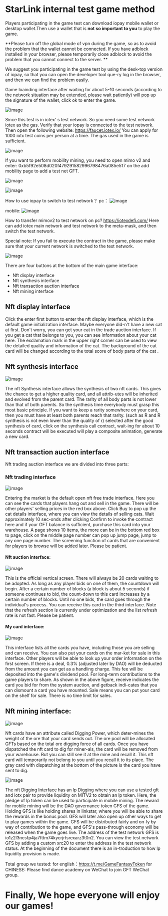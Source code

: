 # StarLink internal test game method

Players participating in the game test can download iopay mobile wallet or desktop wallet.Then use a wallet that is **not so important to you** to play the game.

**Please turn off the global mode of vpn during the game, so as to avoid the problem that the wallet cannot be connected. If you have adblock installed in your browser, please temporarily close adblock to avoid the problem that you cannot connect to the server. **

We suggest you participating in the game test by using the desk-top version of iopay, so that you can open the developer tool que-ry log in the browser, and then we can find the problem easily.

Game loainding interface after waiting for about 5-10 seconds (according to the network situation may be extended, please wait patiently) will pop up the signature of the wallet, click ok to enter the game.

![image](https://github.com/GameFantasyDev/StarLinkBetaTest/blob/main/IMG/loading.png)

Since this test is in iotex' s test network. So you need some test network iotex as the gas. Verify that your iopay is connected to the test network. Then open the following website:
https://faucet.iotex.io/
You can apply for 1000 iotx test coins per person at a time. The gas used in the game is sufficient.

![image](https://github.com/GameFantasyDev/StarLinkBetaTest/blob/main/IMG/testtoken.png)

If you want to perform mobility mining, you need to open mimo v2 and enter: 0xb5f92e508d020f479291582996798476a085e517 on the add mobility page to add a test net GFT.

![image](https://github.com/GameFantasyDev/StarLinkBetaTest/blob/main/IMG/lp1.png)

![image](https://github.com/GameFantasyDev/StarLinkBetaTest/blob/main/IMG/lp2.png)

How to use iopay to switch to test network？
pc：
![image](https://github.com/GameFantasyDev/StarLinkBetaTest/blob/main/IMG/pc.png)

mobile:
![image](https://github.com/GameFantasyDev/StarLinkBetaTest/blob/main/IMG/mobile.png)

How to transfer mimov2 to test network on pc?
https://iotexdefi.com/
Here can add iotex main network and test network to the meta-mask, and then switch the test network.

Special note: If you fail to execute the contract in the game, please make sure that your current network is switched to the test network.

![image](https://github.com/GameFantasyDev/StarLinkBetaTest/blob/main/IMG/main.png)

There are four buttons at the bottom of the main game interface:

- Nft display interface
- Nft synthesis interface
- Nft transaction auction interface
- Nft mining interface

## Nft display interface

Click the enter first button to enter the nft display interface, which is the default game initialization interface. Maybe everyone did-n't have a new cat at first. Don't worry, you can get your cat in the trade auction interface. If you get a cat that belongs to you, you can see information about your cat here. The exclamation mark in the upper right corner can be used to view the detailed quality and information of the cat. The background of the cat card will be changed according to the total score of body parts of the cat .

## Nft synthesis interface

![image](https://github.com/GameFantasyDev/StarLinkBetaTest/blob/main/IMG/mix.png)

The nft Synthesis interface allows the synthesis of two nft cards. This gives the chance to get a higher quality card, and all attrib-utes will be inherited and evolved from the parent card. The rarity of all body parts is not lower than that of both parents. So the synthesis time everybody must grasp this most basic principle. If you want to keep a rarity somewhere on your card, then you must have at least both parents reach that rarity. (such as R and R synthesis is not even lower than the quality of r) selected after the good synthesis of card, click on the synthesis call contract, wait-ing for about 10 seconds contract will be executed will play a composite animation, generate a new card.

## Nft transaction auction interface

Nft trading auction interface we are divided into three parts:

### Nft trading interface

![image](https://github.com/GameFantasyDev/StarLinkBetaTest/blob/main/IMG/freedom.png)

Entering the market is the default open nft free trade interface. Here you can see the cards that players hang out and sell in the game. There will be other players' selling prices in the red box above. Click Buy to pop up the cat details interface, where you can view the details of selling cats. Wait approximately 10 sec-onds after clicking Confirm to invoke the contract here and if your GFT balance is sufficient, purchase this card into your warehouse. A page shows 10 items, the more can be in the bottom red box to page, click on the middle page number can pop up jump page, jump to any one page number. The screening function of cards that are convenient for players to browse will be added later. Please be patient.

#### Nft auction interface:

![image](https://github.com/GameFantasyDev/StarLinkBetaTest/blob/main/IMG/bid.png)

This is the official vertical screen. There will always be 20 cards waiting to be adopted. As long as any player bids on one of them, the countdown will begin. After a certain number of blocks (a block is about 5 seconds) if someone continues to bid, the count-down to this card increases by a certain number of blocks. Until no one bids, the card goes through the individual's process. You can receive this card in the third interface. Note that the refresh section is currently under optimization and the list refresh rate is not fast. Please be patient.

#### My card interface:

![image](https://github.com/GameFantasyDev/StarLinkBetaTest/blob/main/IMG/myshop.png)

This interface lists all the cards you have, including those you are selling and can receive. You can also put your cards on the mar-ket for sale in this interface. Other players will be able to look up your order information on the first screen. If there is a deal, 0.3% (adjusted later by DAO) will be deducted from the amount you can get as a handling charge. This fee will be deposited into the game's dividend pool. For long-term contributions to the game players to share. As shown in the above figure, receive indicates the card you bid for from the system auction, and getback indi-cates that you can dismount a card you have mounted. Sale means you can put your card on the shelf for sale. There is no time limit for sales.

## Nft mining interface:

![image](https://github.com/GameFantasyDev/StarLinkBetaTest/blob/main/IMG/mining.png)

Nft cards have an attribute called Digging Power, which deter-mines the weight of the ore that your card sends out. The ore pool will be allocated GFTs based on the total ore digging force of all cards. Once you have dispatched the nft card to dig for miner-als, the card will be removed from your warehouse. But you can still see it at the mine and recall it. This nft card will temporarily not belong to you until you recall it to its place. The gray card with dispatching at the bottom of the picture is the card you have sent to dig.

![image](https://github.com/GameFantasyDev/StarLinkBetaTest/blob/main/IMG/lpmining.png)

The nft Digging Interface has an lp Digging where you can use a tested gft and iotx pair to provide liquidity on MITV2 to obtain an lp token. Here, the pledge of lp token can be used to participate in mobile mining. The reward for mobile mining will be the DAO governance token GFS of the game. Holding GFS is like holding shares in linkstar, where you will be able to share the rewards in the bonus pool. GFS will later also open up other ways to get to play games within the game. GFS will be distributed fairly and on-ly by way of contribution to the game, and GFS's pass-through economy will be released when the game goes live. The address of the test network GFS is io1z2l3ncsfp4ja7fttm74kycrjrtsrexarz3t0n2. You can view the test network GFS by adding a custom xrc20 to enter the address in the test network status. At the beginning of the document there is an in-troduction to how lp liquidity provision is made.

Total group we tested:
for english：https://t.me/GameFantasyToken
for CHINESE: Please find dance academy on WeChat to join GFT WeChat group.

# Finally, We hope everyone will enjoy our games!
